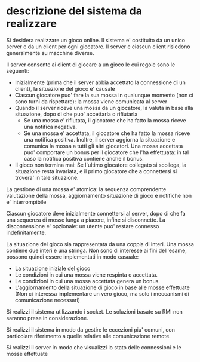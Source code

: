 # descrizione del sistema da realizzare

Si desidera realizzare un gioco online. Il sistema e' costituito da un unico server e da un client per ogni giocatore.
Il server e ciascun client risiedono generalmente su macchine diverse.

Il server consente ai client di giocare a un gioco le cui regole sono le seguenti:

* Inizialmente (prima che il server abbia accettato la connessione di un client), la situazione del gioco e' causale
* Ciascun giocatore puo' fare la sua mossa in qualunque momento (non ci sono turni da rispettare): la mossa viene comunicata al server
* Quando il server riceve una mossa da un giocatore, la valuta in base alla situazione, dopo di che puo' accettarla o rifiutarla
  * Se una mossa e' rifiutata, il giocatore che ha fatto la mossa riceve una notifica negativa.
  * Se una mossa e' accettata, il giocatore che ha fatto la mossa riceve una notifica positiva. Inoltre, il server aggiorna 
    la situazione e comunica la mossa a tutti gli altri giocatori. Una mossa accettata puo' comportare un bonus per il giocatore 
    che l'ha effettuata: in tal caso la notifica positiva contiene anche il bonus.
* Il gioco non termina mai: Se l'ultimo giocatore collegato si scollega, la situazione resta invariata, e il primo giocatore che 
    a connettersi si trovera' in tale situazione.

La gestione di una mossa e' atomica: la sequenza comprendente valutazione della mossa, aggiornamento situazione di gioco
e notifiche non e' interrompibile

Ciascun giocatore deve inizialmente connettersi al server, dopo di che fa una sequenza di mosse lunga a piacere, infine si
disconnette. La disconnessione e' opzionale: un utente puo' restare connesso indefinitamente.

La situazione del gioco sia rappresentata da una coppia di interi. Una mossa contiene due interi e una stringa.
Non sono di interesse ai fini dell'esame, possono quindi essere implementati in modo casuale:

* La situazione iniziale del gioco
* Le condizioni in cui una mossa viene respinta o accettata.
* Le condizioni in cui una mossa accettata genera un bonus. 
* L'aggiornamento della situazione di gioco in base alle mosse effettuate (Non ci interessa implementare un vero gioco, 
ma solo i meccanismi di comunicazione necessari)

Si realizzi il sistema utilizzando i socket. Le soluzioni basate su RMI non saranno prese in considerazione.

Si realizzi il sistema in modo da gestire le eccezioni piu' comuni, con particolare riferimento a quelle relative alle
comunicazione remote. 

Si realizzi il server in modo che visualizzi lo stato delle connessioni e le mosse effettuate